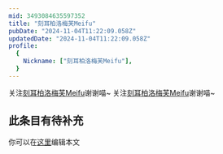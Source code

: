 ```yaml
---
mid: 3493084635597352
title: "刻耳柏洛梅芙Meifu"
pubDate: "2024-11-04T11:22:09.058Z"
updatedDate: "2024-11-04T11:22:09.058Z"
profile:
  {
    Nickname: ["刻耳柏洛梅芙Meifu"],
  }
---
```


关注[刻耳柏洛梅芙Meifu](https://space.bilibili.com/3493084635597352)谢谢喵~ 关注[刻耳柏洛梅芙Meifu](https://space.bilibili.com/3493084635597352)谢谢喵~

## 此条目有待补充
你可以在[这里](https://github.com/Yuhanawa/VTuber.ICU/edit/master/src/content/v/刻耳柏洛梅芙Meifu/index.md)编辑本文
